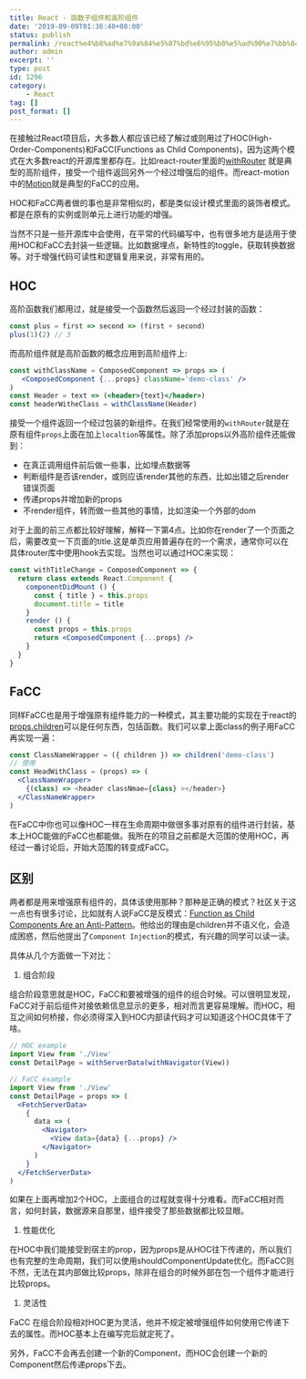 ```yaml
---
title: React - 函数子组件和高阶组件
date: '2019-09-09T01:36:40+08:00'
status: publish
permalink: /react%e4%b8%ad%e7%9a%84%e5%87%bd%e6%95%b0%e5%ad%90%e7%bb%84%e4%bb%b6facc%e5%92%8c%e9%ab%98%e9%98%b6%e7%bb%84%e4%bb%b6hoc
author: admin
excerpt: ''
type: post
id: 1296
category:
    - React
tag: []
post_format: []
---
```

在接触过React项目后，大多数人都应该已经了解过或则用过了HOC(High-Order-Components)和FaCC(Functions as Child Components)，因为这两个模式在大多数react的开源库里都存在。比如react-router里面的[withRouter](https://github.com/ReactTraining/react-router/blob/master/packages/react-router/modules/withRouter.js#L9) 就是典型的高阶组件，接受一个组件返回另外一个经过增强后的组件。而react-motion中的[Motion](https://github.com/chenglou/react-motion/blob/master/src/Motion.js#L28)就是典型的FaCC的应用。

HOC和FaCC两者做的事也是非常相似的，都是类似设计模式里面的装饰者模式。都是在原有的实例或则单元上进行功能的增强。

当然不只是一些开源库中会使用，在平常的代码编写中，也有很多地方是适用于使用HOC和FaCC去封装一些逻辑。比如数据埋点，新特性的toggle，获取转换数据等。对于增强代码可读性和逻辑复用来说，非常有用的。

HOC
---

高阶函数我们都用过，就是接受一个函数然后返回一个经过封装的函数：

```jsx
const plus = first => second => (first + second)
plus(1)(2) // 3
```

而高阶组件就是高阶函数的概念应用到高阶组件上:

```jsx
const withClassName = ComposedComponent => props => (
   <ComposedComponent {...props} className='demo-class' />
)
const Header = text => (<header>{text}</header>)
const headerWitheClass = withClassName(Header)
```

接受一个组件返回一个经过包装的新组件。在我们经常使用的`withRouter`就是在原有组件`props`上面在加上`localtion`等属性。除了添加props以外高阶组件还能做到：

- 在真正调用组件前后做一些事，比如埋点数据等
- 判断组件是否该render，或则应该render其他的东西，比如出错之后render错误页面
- 传递props并增加新的props
- 不render组件，转而做一些其他的事情，比如渲染一个外部的dom

对于上面的前三点都比较好理解，解释一下第4点。比如你在render了一个页面之后，需要改变一下页面的title.这是单页应用普遍存在的一个需求，通常你可以在具体router库中使用hook去实现。当然也可以通过HOC来实现：

```jsx
const withTitleChange = ComposedComponent => {
  return class extends React.Component {
    componentDidMount () {
      const { title } = this.props
      document.title = title
    }
    render () {
      const props = this.props
      return <ComposedComponent {...props} />
    }
  }
}
```

FaCC
----

同样FaCC也是用于增强原有组件能力的一种模式，其主要功能的实现在于react的[props.children](https://reactjs.org/docs/jsx-in-depth.html#functions-as-children)可以是任何东西，包括函数。我们可以拿上面class的例子用FaCC再实现一遍：

```jsx
const ClassNameWrapper = ({ children }) => children('demo-class')
// 使用
const HeadWithClass = (props) => (
  <ClassNameWrapper>
    {(class) => <header classNmae={class} ></header>}
  </ClassNameWrapper>
)
```

在FaCC中你也可以像HOC一样在生命周期中做很多事对原有的组件进行封装，基本上HOC能做的FaCC也都能做。我所在的项目之前都是大范围的使用HOC，再经过一番讨论后，开始大范围的转变成FaCC。

区别
--

两者都是用来增强原有组件的，具体该使用那种？那种是正确的模式？社区关于这一点也有很多讨论，比如就有人说FaCC是反模式：[Function as Child Components Are an Anti-Pattern](https://americanexpress.io/faccs-are-an-antipattern/)。他给出的理由是children并不语义化，会造成困惑，然后他提出了`Component Injection`的模式，有兴趣的同学可以读一读。

具体从几个方面做一下对比：

1. 组合阶段

组合阶段意思就是HOC，FaCC和要被增强的组件的组合时候。可以很明显发现，FaCC对于前后组件对接依赖信息显示的更多，相对而言更容易理解。而HOC，相互之间如何桥接，你必须得深入到HOC内部读代码才可以知道这个HOC具体干了啥。

```jsx
// HOC example
import View from './View'
const DetailPage = withServerData(withNavigator(View))
```

```jsx
// FaCC example
import View from './View'
const DetailPage = props => (
  <FetchServerData>
    {
      data => (
        <Navigator>
          <View data={data} {...props} />
        </Navigator>
      )
    }
  </FetchServerData>
)
```

如果在上面再增加2个HOC，上面组合的过程就变得十分难看。而FaCC相对而言，如何封装，数据源来自那里，组件接受了那些数据都比较显眼。

1. 性能优化

在HOC中我们能接受到宿主的prop，因为props是从HOC往下传递的，所以我们也有完整的生命周期，我们可以使用shouldComponentUpdate优化。而FaCC则不然，无法在其内部做比较props，除非在组合的时候外部在包一个组件才能进行比较props。

1. 灵活性

FaCC 在组合阶段相对HOC更为灵活，他并不规定被增强组件如何使用它传递下去的属性。而HOC基本上在编写完后就定死了。

另外，FaCC不会再去创建一个新的Component，而HOC会创建一个新的Component然后传递props下去。